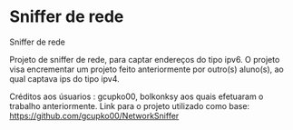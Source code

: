 # Sniffer de rede
 Sniffer de rede 

Projeto de sniffer de rede, para captar endereços do tipo ipv6. O projeto visa encrementar um projeto feito anteriormente por outro(s) aluno(s), ao qual captava ips do tipo ipv4.



Créditos aos úsuarios : gcupko00, bolkonksy aos quais efetuaram o trabalho anteriormente.
Link para o projeto utilizado como base: https://github.com/gcupko00/NetworkSniffer
